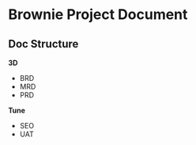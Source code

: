 # Brownie Project Document #

Doc Structure
-------------

__3D__

* BRD
* MRD
* PRD

__Tune__ 

* SEO
* UAT
